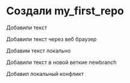 # Создали my_first_repo

Добавили текст 

Добавили текст через веб браузер

Добавим текст локально

Добавили текст в новой веткие newbranch 

Добавил локальный конфликт
